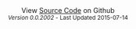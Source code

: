 <footer>
<center><medium>View <a href="https://github.com/sparsedata/cluster-analysis" target="_blank" title="SparseData Cluster Source Code">Source Code</a> on Github</medium></center>
<center><small><em>Version 0.0.2002</em> - Last Updated 2015-07-14</small></center>
</footer>
